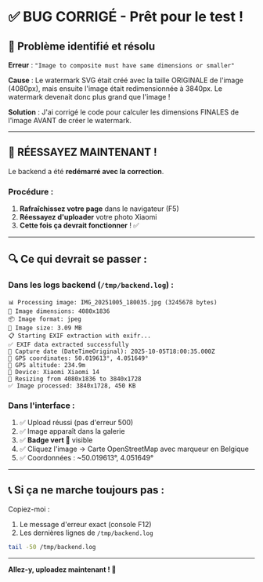 # ✅ BUG CORRIGÉ - Prêt pour le test !

## 🐛 Problème identifié et résolu

**Erreur** : `"Image to composite must have same dimensions or smaller"`

**Cause** : Le watermark SVG était créé avec la taille ORIGINALE de l'image (4080px), mais ensuite l'image était redimensionnée à 3840px. Le watermark devenait donc plus grand que l'image !

**Solution** : J'ai corrigé le code pour calculer les dimensions FINALES de l'image AVANT de créer le watermark.

---

## 🚀 RÉESSAYEZ MAINTENANT !

Le backend a été **redémarré avec la correction**.

### Procédure :

1. **Rafraîchissez votre page** dans le navigateur (F5)
2. **Réessayez d'uploader** votre photo Xiaomi
3. **Cette fois ça devrait fonctionner** ! ✅

---

## 🔍 Ce qui devrait se passer :

### Dans les logs backend (`/tmp/backend.log`) :

```
📊 Processing image: IMG_20251005_180035.jpg (3245678 bytes)
📏 Image dimensions: 4080x1836
📦 Image format: jpeg
💾 Image size: 3.09 MB
📋 Starting EXIF extraction with exifr...
✅ EXIF data extracted successfully
📸 Capture date (DateTimeOriginal): 2025-10-05T18:00:35.000Z
📍 GPS coordinates: 50.019613°, 4.051649°
📍 GPS altitude: 234.9m
📱 Device: Xiaomi Xiaomi 14
🔧 Resizing from 4080x1836 to 3840x1728
✅ Image processed: 3840x1728, 450 KB
```

### Dans l'interface :

1. ✅ Upload réussi (pas d'erreur 500)
2. ✅ Image apparaît dans la galerie
3. ✅ **Badge vert 📍** visible
4. ✅ Cliquez l'image → Carte OpenStreetMap avec marqueur en Belgique
5. ✅ Coordonnées : ~50.019613°, 4.051649°

---

## 📞 Si ça ne marche toujours pas :

Copiez-moi :
1. Le message d'erreur exact (console F12)
2. Les dernières lignes de `/tmp/backend.log`

```bash
tail -50 /tmp/backend.log
```

---

**Allez-y, uploadez maintenant ! 🚀**


